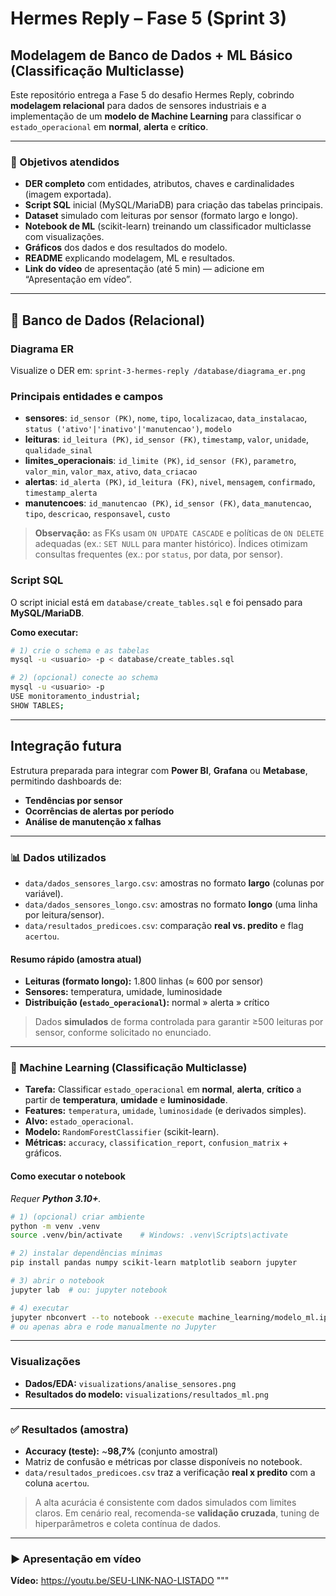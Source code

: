 # Hermes Reply – Fase 5 (Sprint 3)
## Modelagem de Banco de Dados + ML Básico (Classificação Multiclasse)

Este repositório entrega a Fase 5 do desafio Hermes Reply, cobrindo **modelagem relacional** para dados de sensores industriais e a implementação de um **modelo de Machine Learning** para classificar o `estado_operacional` em **normal**, **alerta** e **crítico**.

---

### 🎯 Objetivos atendidos
- **DER completo** com entidades, atributos, chaves e cardinalidades (imagem exportada).
- **Script SQL** inicial (MySQL/MariaDB) para criação das tabelas principais.
- **Dataset** simulado com leituras por sensor (formato largo e longo).
- **Notebook de ML** (scikit-learn) treinando um classificador multiclasse com visualizações.
- **Gráficos** dos dados e dos resultados do modelo.
- **README** explicando modelagem, ML e resultados.
- **Link do vídeo** de apresentação (até 5 min) — adicione em “Apresentação em vídeo”.

---

## 🧱 Banco de Dados (Relacional)

### Diagrama ER
Visualize o DER em: `sprint-3-hermes-reply
/database/diagrama_er.png`

### Principais entidades e campos
- **sensores**: `id_sensor (PK)`, `nome`, `tipo`, `localizacao`, `data_instalacao`, `status ('ativo'|'inativo'|'manutencao')`, `modelo`
- **leituras**: `id_leitura (PK)`, `id_sensor (FK)`, `timestamp`, `valor`, `unidade`, `qualidade_sinal`
- **limites_operacionais**: `id_limite (PK)`, `id_sensor (FK)`, `parametro`, `valor_min`, `valor_max`, `ativo`, `data_criacao`
- **alertas**: `id_alerta (PK)`, `id_leitura (FK)`, `nivel`, `mensagem`, `confirmado`, `timestamp_alerta`
- **manutencoes**: `id_manutencao (PK)`, `id_sensor (FK)`, `data_manutencao`, `tipo`, `descricao`, `responsavel`, `custo`

> **Observação:** as FKs usam `ON UPDATE CASCADE` e políticas de `ON DELETE` adequadas (ex.: `SET NULL` para manter histórico). Índices otimizam consultas frequentes (ex.: por `status`, por data, por sensor).

### Script SQL
O script inicial está em `database/create_tables.sql` e foi pensado para **MySQL/MariaDB**.

**Como executar:**
```bash
# 1) crie o schema e as tabelas
mysql -u <usuario> -p < database/create_tables.sql

# 2) (opcional) conecte ao schema
mysql -u <usuario> -p
USE monitoramento_industrial;
SHOW TABLES;
```
---

## Integração futura

Estrutura preparada para integrar com **Power BI**, **Grafana** ou **Metabase**, permitindo dashboards de:

- **Tendências por sensor**
- **Ocorrências de alertas por período**
- **Análise de manutenção x falhas**

---

### 📊 Dados utilizados

- `data/dados_sensores_largo.csv`: amostras no formato **largo** (colunas por variável).
- `data/dados_sensores_longo.csv`: amostras no formato **longo** (uma linha por leitura/sensor).
- `data/resultados_predicoes.csv`: comparação **real vs. predito** e flag `acertou`.

#### Resumo rápido (amostra atual)
- **Leituras (formato longo):** 1.800 linhas (≈ 600 por sensor)
- **Sensores:** temperatura, umidade, luminosidade
- **Distribuição (`estado_operacional`):** normal » alerta » crítico

> Dados **simulados** de forma controlada para garantir ≥500 leituras por sensor, conforme solicitado no enunciado.

---

### 🤖 Machine Learning (Classificação Multiclasse)

- **Tarefa:** Classificar `estado_operacional` em **normal**, **alerta**, **crítico** a partir de **temperatura**, **umidade** e **luminosidade**.
- **Features:** `temperatura`, `umidade`, `luminosidade` (e derivados simples).
- **Alvo:** `estado_operacional`.
- **Modelo:** `RandomForestClassifier` (scikit-learn).
- **Métricas:** `accuracy`, `classification_report`, `confusion_matrix` + gráficos.

#### Como executar o notebook

*Requer **Python 3.10+**.*

```bash
# 1) (opcional) criar ambiente
python -m venv .venv
source .venv/bin/activate    # Windows: .venv\Scripts\activate

# 2) instalar dependências mínimas
pip install pandas numpy scikit-learn matplotlib seaborn jupyter

# 3) abrir o notebook
jupyter lab  # ou: jupyter notebook

# 4) executar
jupyter nbconvert --to notebook --execute machine_learning/modelo_ml.ipynb
# ou apenas abra e rode manualmente no Jupyter
```
---

### Visualizações

- **Dados/EDA:** `visualizations/analise_sensores.png`
- **Resultados do modelo:** `visualizations/resultados_ml.png`

---

### ✅ Resultados (amostra)

- **Accuracy (teste):** ~**98,7%** (conjunto amostral)
- Matriz de confusão e métricas por classe disponíveis no notebook.
- `data/resultados_predicoes.csv` traz a verificação **real x predito** com a coluna `acertou`.

> A alta acurácia é consistente com dados simulados com limites claros. Em cenário real, recomenda-se **validação cruzada**, tuning de hiperparâmetros e coleta contínua de dados.

---

### ▶️ Apresentação em vídeo
  
**Vídeo:** https://youtu.be/SEU-LINK-NAO-LISTADO
"""

